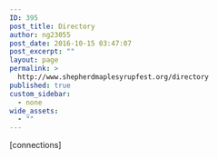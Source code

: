 ```yaml
---
ID: 395
post_title: Directory
author: ng23055
post_date: 2016-10-15 03:47:07
post_excerpt: ""
layout: page
permalink: >
  http://www.shepherdmaplesyrupfest.org/directory
published: true
custom_sidebar:
  - none
wide_assets:
  - ""
---
```

[connections]